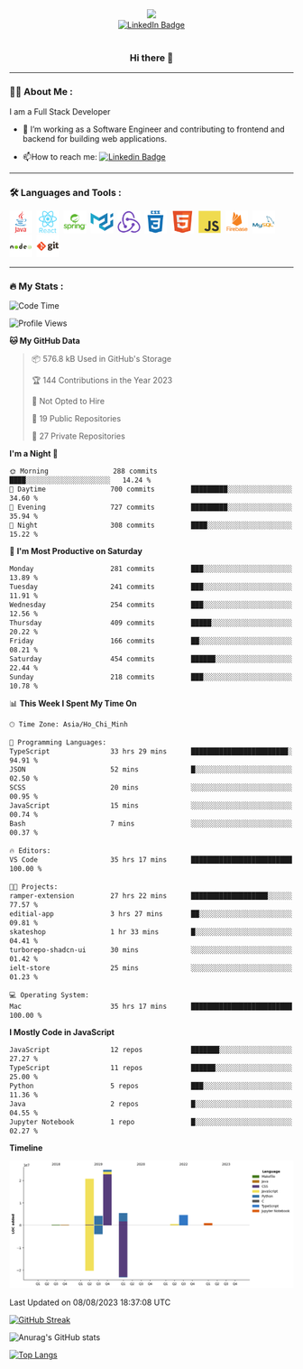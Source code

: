 <div id="header" align="center">
  <img src="https://media.giphy.com/media/bGgsc5mWoryfgKBx1u/giphy.gif" width="100"/>
  <div id="badges">
    <a href="https://www.linkedin.com/in/bao-le-5280601ab/">
      <img src="https://img.shields.io/badge/LinkedIn-blue?style=for-the-badge&logo=linkedin&logoColor=white" alt="LinkedIn Badge"/>
    </a>
  </div>
  <img src="https://komarev.com/ghpvc/?username=nighD&style=flat-square&color=blue" alt=""/>
  <h3>
    Hi there 👋
  </h3>
</div>

---

### :woman_technologist: About Me :
I am a Full Stack Developer

- :telescope: I’m working as a Software Engineer and contributing to frontend and backend for building web applications.

- :mailbox:How to reach me: [![Linkedin Badge](https://img.shields.io/badge/-kakbar-blue?style=flat&logo=Linkedin&logoColor=white)](https://www.linkedin.com/in/bao-le-5280601ab/)

---

### :hammer_and_wrench: Languages and Tools :
<div>
  <img src="https://github.com/devicons/devicon/blob/master/icons/java/java-original-wordmark.svg" title="Java" alt="Java" width="40" height="40"/>&nbsp;
  <img src="https://github.com/devicons/devicon/blob/master/icons/react/react-original-wordmark.svg" title="React" alt="React" width="40" height="40"/>&nbsp;
  <img src="https://github.com/devicons/devicon/blob/master/icons/spring/spring-original-wordmark.svg" title="Spring" alt="Spring" width="40" height="40"/>&nbsp;
  <img src="https://github.com/devicons/devicon/blob/master/icons/materialui/materialui-original.svg" title="Material UI" alt="Material UI" width="40" height="40"/>&nbsp;
  <img src="https://github.com/devicons/devicon/blob/master/icons/redux/redux-original.svg" title="Redux" alt="Redux " width="40" height="40"/>&nbsp;
  <img src="https://github.com/devicons/devicon/blob/master/icons/css3/css3-plain-wordmark.svg"  title="CSS3" alt="CSS" width="40" height="40"/>&nbsp;
  <img src="https://github.com/devicons/devicon/blob/master/icons/html5/html5-original.svg" title="HTML5" alt="HTML" width="40" height="40"/>&nbsp;
  <img src="https://github.com/devicons/devicon/blob/master/icons/javascript/javascript-original.svg" title="JavaScript" alt="JavaScript" width="40" height="40"/>&nbsp;
  <img src="https://github.com/devicons/devicon/blob/master/icons/firebase/firebase-plain-wordmark.svg" title="Firebase" alt="Firebase" width="40" height="40"/>&nbsp;
  <img src="https://github.com/devicons/devicon/blob/master/icons/mysql/mysql-original-wordmark.svg" title="MySQL"  alt="MySQL" width="40" height="40"/>&nbsp;
  <img src="https://github.com/devicons/devicon/blob/master/icons/nodejs/nodejs-original-wordmark.svg" title="NodeJS" alt="NodeJS" width="40" height="40"/>&nbsp;
  <img src="https://github.com/devicons/devicon/blob/master/icons/git/git-original-wordmark.svg" title="Git" **alt="Git" width="40" height="40"/>
</div>

---

### :fire: My Stats :

<!--START_SECTION:waka-->
![Code Time](http://img.shields.io/badge/Code%20Time-1%2C419%20hrs%209%20mins-blue)

![Profile Views](http://img.shields.io/badge/Profile%20Views-0-blue)

**🐱 My GitHub Data** 

> 📦 576.8 kB Used in GitHub's Storage 
 > 
> 🏆 144 Contributions in the Year 2023
 > 
> 🚫 Not Opted to Hire
 > 
> 📜 19 Public Repositories 
 > 
> 🔑 27 Private Repositories 
 > 
**I'm a Night 🦉** 

```text
🌞 Morning                288 commits         ████░░░░░░░░░░░░░░░░░░░░░   14.24 % 
🌆 Daytime                700 commits         █████████░░░░░░░░░░░░░░░░   34.60 % 
🌃 Evening                727 commits         █████████░░░░░░░░░░░░░░░░   35.94 % 
🌙 Night                  308 commits         ████░░░░░░░░░░░░░░░░░░░░░   15.22 % 
```
📅 **I'm Most Productive on Saturday** 

```text
Monday                   281 commits         ███░░░░░░░░░░░░░░░░░░░░░░   13.89 % 
Tuesday                  241 commits         ███░░░░░░░░░░░░░░░░░░░░░░   11.91 % 
Wednesday                254 commits         ███░░░░░░░░░░░░░░░░░░░░░░   12.56 % 
Thursday                 409 commits         █████░░░░░░░░░░░░░░░░░░░░   20.22 % 
Friday                   166 commits         ██░░░░░░░░░░░░░░░░░░░░░░░   08.21 % 
Saturday                 454 commits         ██████░░░░░░░░░░░░░░░░░░░   22.44 % 
Sunday                   218 commits         ███░░░░░░░░░░░░░░░░░░░░░░   10.78 % 
```


📊 **This Week I Spent My Time On** 

```text
🕑︎ Time Zone: Asia/Ho_Chi_Minh

💬 Programming Languages: 
TypeScript               33 hrs 29 mins      ████████████████████████░   94.91 % 
JSON                     52 mins             █░░░░░░░░░░░░░░░░░░░░░░░░   02.50 % 
SCSS                     20 mins             ░░░░░░░░░░░░░░░░░░░░░░░░░   00.95 % 
JavaScript               15 mins             ░░░░░░░░░░░░░░░░░░░░░░░░░   00.74 % 
Bash                     7 mins              ░░░░░░░░░░░░░░░░░░░░░░░░░   00.37 % 

🔥 Editors: 
VS Code                  35 hrs 17 mins      █████████████████████████   100.00 % 

🐱‍💻 Projects: 
ramper-extension         27 hrs 22 mins      ███████████████████░░░░░░   77.57 % 
editial-app              3 hrs 27 mins       ██░░░░░░░░░░░░░░░░░░░░░░░   09.81 % 
skateshop                1 hr 33 mins        █░░░░░░░░░░░░░░░░░░░░░░░░   04.41 % 
turborepo-shadcn-ui      30 mins             ░░░░░░░░░░░░░░░░░░░░░░░░░   01.42 % 
ielt-store               25 mins             ░░░░░░░░░░░░░░░░░░░░░░░░░   01.23 % 

💻 Operating System: 
Mac                      35 hrs 17 mins      █████████████████████████   100.00 % 
```

**I Mostly Code in JavaScript** 

```text
JavaScript               12 repos            ███████░░░░░░░░░░░░░░░░░░   27.27 % 
TypeScript               11 repos            ██████░░░░░░░░░░░░░░░░░░░   25.00 % 
Python                   5 repos             ███░░░░░░░░░░░░░░░░░░░░░░   11.36 % 
Java                     2 repos             █░░░░░░░░░░░░░░░░░░░░░░░░   04.55 % 
Jupyter Notebook         1 repo              █░░░░░░░░░░░░░░░░░░░░░░░░   02.27 % 
```



**Timeline**

![Lines of Code chart](https://raw.githubusercontent.com/nighD/nighD/main/assets/bar_graph.png)


 Last Updated on 08/08/2023 18:37:08 UTC
<!--END_SECTION:waka-->

[![GitHub Streak](http://github-readme-streak-stats.herokuapp.com?user=nighD&theme=dark&border_radius=4.7&mode=weekly)](https://git.io/streak-stats)

![Anurag's GitHub stats](https://github-readme-stats.vercel.app/api?username=nighD&show_icons=true&theme=radical)

[![Top Langs](https://github-readme-stats.vercel.app/api/top-langs/?username=nighD&layout=compact&theme=vision-friendly-dark)](https://github.com/anuraghazra/github-readme-stats)

<!--
**nighD/nighD** is a ✨ _special_ ✨ repository because its `README.md` (this file) appears on your GitHub profile.


Here are some ideas to get you started:

- 🔭 I’m currently working on ...
- 🌱 I’m currently learning ...
- 👯 I’m looking to collaborate on ...
- 🤔 I’m looking for help with ...
- 💬 Ask me about ...
- 📫 How to reach me: ...
- 😄 Pronouns: ...
- ⚡ Fun fact: ...
-->
